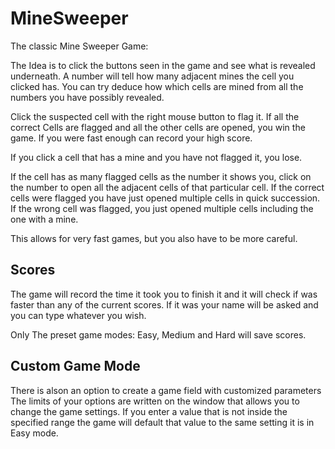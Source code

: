 MineSweeper
=========

The classic Mine Sweeper Game:

The Idea is to click the buttons seen in the game and see what is revealed underneath.
A number will tell how many adjacent mines the cell you clicked has.
You can try deduce how which cells are mined from all the numbers you have possibly revealed.

Click the suspected cell with the right mouse button to flag it.
If all the correct Cells are flagged and all the other cells are opened, you win the game.
If you were fast enough can record your high score.

If you click a cell that has a mine and you have not flagged it, you lose.

If the cell has as many flagged cells as the number it shows you, click on the number to open all
the adjacent cells of that particular cell. If the correct cells were flagged you have just opened multiple
cells in quick succession. If the wrong cell was flagged, you just opened multiple cells including the one
with a mine.

This allows for very fast games, but you also have to be more careful.

Scores
------

The game will record the time it took you to finish it and it will check if was
faster than any of the current scores. If it was your name will be asked and you can
type whatever you wish.

Only The preset game modes: Easy, Medium and Hard will save scores.

Custom Game Mode
----------------

There is alson an option to create a game field with customized parameters
The limits of your options are written on the window that allows you to change
the game settings. If you enter a value that is not inside the specified range
the game will default that value to the same setting it is in Easy mode.
